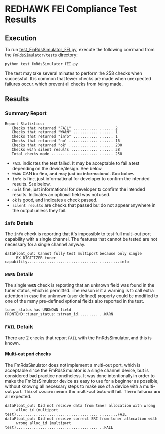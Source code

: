 # REDHAWK FEI Compliance Test Results

## Execution

To run [test\_FmRdsSimulator\_FEI.py](test_FmRdsSimulator_FEI.py), execute the following command from the `FmRdsSimulator/tests` directory:

```
python test_FmRdsSimulator_FEI.py
```

The test may take several minutes to perform the 258 checks when successful. It is common that fewer checks are made when unexpected failures occur, which prevent all checks from being made.

## Results

### Summary Report

```
Report Statistics:
   Checks that returned "FAIL" .................. 2
   Checks that returned "WARN" .................. 1
   Checks that returned "info" .................. 1
   Checks that returned "no" .................... 16
   Checks that returned "ok" .................... 200
   Checks with silent results ................... 38
   Total checks made ............................ 258
```

* `FAIL` indicates the test failed. It may be acceptable to fail a test depending on the device/design. See below.
* `WARN` CAN be fine, and may just be informational. See below.
* `info` is fine, just informational for developer to confirm the intended results. See below.
* `no` is fine, just informational for developer to confirm the intended results. Indicates an optional field was not used.
* `ok` is good, and indicates a check passed.
* `silent results` are checks that passed but do not appear anywhere in the output unless they fail.

### `info` Details

The `info` check is reporting that it's impossible to test full multi-out port capability with a single channel. The features that cannot be tested are not necessary for a single channel anyway.

```
dataFloat_out: Cannot fully test multiport because only single
     RX_DIGITIZER tuner capability..........................................info
```

### `WARN` Details

The single `WARN` check is reporting that an unknown field was found in the tuner status, which is permitted. The reason is it a warning is to call extra attention in case the unknown (user defined) property could be modified to one of the many pre-defined optional fields also reported in the test.
```
tuner_status has UNKNOWN field FRONTEND::tuner_status::stream_id............WARN
```

### `FAIL` Details

There are 2 checks that report `FAIL` with the FmRdsSimulator, and this is known.

#### Multi-out port checks

The FmRdsSimulator does not implement a multi-out port, which is acceptable since the FmRdsSimulator is a single channel device, but is considered bad practice nonetheless. It was done intentionally in order to make the FmRdsSimulator device as easy to use for a beginner as possible, without knowing all necessary steps to make use of a device with a multi-out port. This of course means the multi-out tests will fail. These failures are all expected.

```
dataFloat_out: Did not receive data from tuner allocation with wrong
     alloc_id (multiport test)..............................................FAIL
dataFloat_out: Did not receive correct SRI from tuner allocation with
     wrong alloc_id (multiport test)........................................FAIL
```
